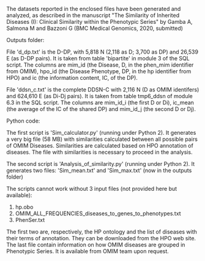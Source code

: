 The datasets reported in the enclosed files have been generated and analyzed, as described in the manuscript "The Similarity of Inherited Diseases (I): Clinical Similarity within the Phenotypic Series" by Gamba A, Salmona M and Bazzoni G (BMC Medical Genomics, 2020, submitted)

Outputs folder:

File 'd_dp.txt' is the D-DP, with 5,818 N (2,118 as D; 3,700 as DP) and 26,539 E (as D-DP pairs). It is taken from table 'bipartite' in module 3 of the SQL script. The columns are mim_id (the Disease, D, in the phen_mim identifier from OMIM), hpo_id (the Disease Phenotype, DP, in the hp identifier from HPO) and ic (the information content, IC, of the DP).

File 'ddsn_c.txt' is the complete DDSN-C with 2,116 N (D as OMIM identifers) and 624,610 E (as Di-Dj pairs). It is taken from table tmp6_ddsn of module 6.3 in the SQL script. The columns are mim_id_i (the first D or Di), ic_mean (the average of the IC of the shared DP) and mim_id_j (the second D or Dj).

Python code:

The first script is 'Sim_calculator.py' (running under Python 2).
It generates a very big file (58 MB) with similarities calculated between all possible pairs of OMIM Diseases.
Similarities are calculated based on HPO annotation of diseases.
The file with similarities is necessary to proceed in the analysis.

The second script is 'Analysis_of_similarity.py' (running under Python 2).
It generates two files: 'Sim_mean.txt' and 'Sim_max.txt' (now in the outputs folder)

The scripts cannot work without 3 input files (not provided here but available):
1. hp.obo
2. OMIM_ALL_FREQUENCIES_diseases_to_genes_to_phenotypes.txt
3. PhenSer.txt

The first two are, respectively, the HP ontology and the list of diseases with their terms of annotation. They can be downloaded from the HPO web site.
The last file contain information on how OMIM diseases are grouped in Phenotypic Series. It is available from OMIM team upon request.
